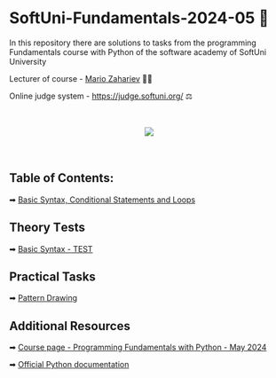 # SoftUni-Fundamentals-2024-05 🏫
In this repository there are solutions to tasks from the programming Fundamentals course with Python of the software academy of SoftUni University 

Lecturer of course - [Mario Zahariev](https://www.linkedin.com/in/mario-zahariev-753a7b202/) 🐱‍🚀

Online judge system - https://judge.softuni.org/ ⚖  

<br>
<br>
<div align="center">
	<img src="https://softuni.bg/Files/Publications/2019/06/pytonwizzard_15463182.png">
</div>
<br>
<br>
 
## Table of Contents:
➡ [Basic Syntax, Conditional Statements and Loops]()

## Theory Тests
➡ [Basic Syntax - TEST](https://github.com/zahariev-webbersof/python-fundamentals-05-2024/blob/main/Basic%20Syntax%20-%20TEST.md)

## Practical Tasks
➡ [Pattern Drawing](https://github.com/zahariev-webbersof/python-fundamentals-05-2024/blob/main/Pattern%20Drawing.md)

## Additional Resources 

➡ [Course page - Programming Fundamentals with Python - May 2024](https://softuni.bg/trainings/4501/programming-fundamentals-with-python-may-2024)

➡ [Official Python documentation](https://docs.python.org/3/)


